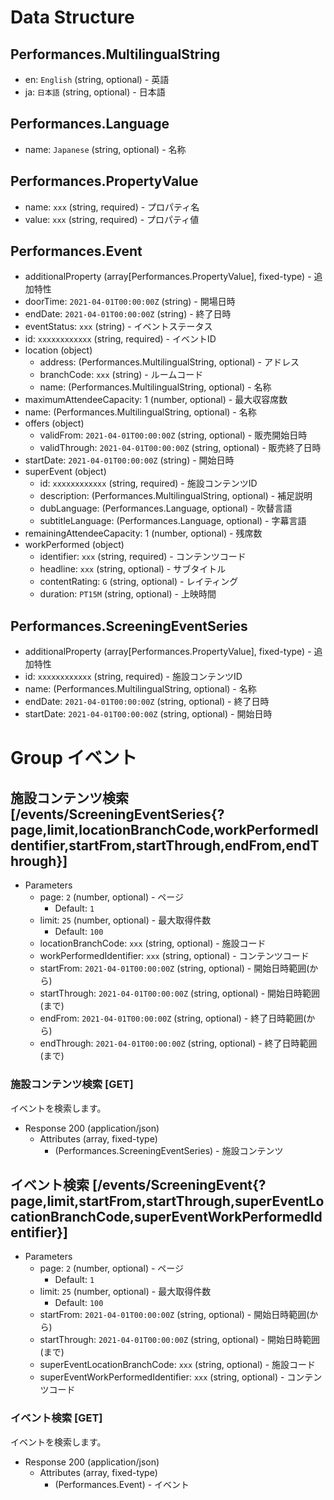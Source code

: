 # Data Structure

## Performances.MultilingualString
+ en: `English` (string, optional) - 英語
+ ja: `日本語` (string, optional) - 日本語

## Performances.Language
+ name: `Japanese` (string, optional) - 名称

## Performances.PropertyValue
+ name: `xxx` (string, required) - プロパティ名
+ value: `xxx` (string, required) - プロパティ値

## Performances.Event
+ additionalProperty (array[Performances.PropertyValue], fixed-type) - 追加特性
+ doorTime: `2021-04-01T00:00:00Z` (string) - 開場日時
+ endDate: `2021-04-01T00:00:00Z` (string) - 終了日時
+ eventStatus: `xxx` (string) - イベントステータス
+ id: `xxxxxxxxxxxx` (string, required) - イベントID
+ location (object)
    + address: (Performances.MultilingualString, optional) - アドレス
    + branchCode: `xxx` (string) - ルームコード
    + name: (Performances.MultilingualString, optional) - 名称
+ maximumAttendeeCapacity: 1 (number, optional) - 最大収容席数
+ name: (Performances.MultilingualString, optional) - 名称
+ offers (object)
    + validFrom: `2021-04-01T00:00:00Z` (string, optional) - 販売開始日時
    + validThrough: `2021-04-01T00:00:00Z` (string, optional) - 販売終了日時
+ startDate: `2021-04-01T00:00:00Z` (string) - 開始日時
+ superEvent (object)
    + id: `xxxxxxxxxxxx` (string, required) - 施設コンテンツID
    + description: (Performances.MultilingualString, optional) - 補足説明
    + dubLanguage: (Performances.Language, optional) - 吹替言語
    + subtitleLanguage: (Performances.Language, optional) - 字幕言語
+ remainingAttendeeCapacity: 1 (number, optional) - 残席数
+ workPerformed (object)
    + identifier: `xxx` (string, required) - コンテンツコード
    + headline: `xxx` (string, optional) - サブタイトル
    + contentRating: `G` (string, optional) - レイティング
    + duration: `PT15M` (string, optional) - 上映時間

## Performances.ScreeningEventSeries
+ additionalProperty (array[Performances.PropertyValue], fixed-type) - 追加特性
+ id: `xxxxxxxxxxxx` (string, required) - 施設コンテンツID
+ name: (Performances.MultilingualString, optional) - 名称
+ endDate: `2021-04-01T00:00:00Z` (string, optional) - 終了日時
+ startDate: `2021-04-01T00:00:00Z` (string, optional) - 開始日時

# Group イベント

## 施設コンテンツ検索 [/events/ScreeningEventSeries{?page,limit,locationBranchCode,workPerformedIdentifier,startFrom,startThrough,endFrom,endThrough}]

+ Parameters
    + page: `2` (number, optional) - ページ
      + Default: `1`
    + limit: `25` (number, optional) - 最大取得件数
      + Default: `100`
    + locationBranchCode: `xxx` (string, optional) - 施設コード
    + workPerformedIdentifier: `xxx` (string, optional) - コンテンツコード
    + startFrom: `2021-04-01T00:00:00Z` (string, optional) - 開始日時範囲(から)
    + startThrough: `2021-04-01T00:00:00Z` (string, optional) - 開始日時範囲(まで)
    + endFrom: `2021-04-01T00:00:00Z` (string, optional) - 終了日時範囲(から)
    + endThrough: `2021-04-01T00:00:00Z` (string, optional) - 終了日時範囲(まで)

### 施設コンテンツ検索 [GET]
イベントを検索します。

+ Response 200 (application/json)
    + Attributes (array, fixed-type)
        + (Performances.ScreeningEventSeries) - 施設コンテンツ

<!-- include(../response/400.md) -->

## イベント検索 [/events/ScreeningEvent{?page,limit,startFrom,startThrough,superEventLocationBranchCode,superEventWorkPerformedIdentifier}]

+ Parameters
    + page: `2` (number, optional) - ページ
      + Default: `1`
    + limit: `25` (number, optional) - 最大取得件数
      + Default: `100`
    + startFrom: `2021-04-01T00:00:00Z` (string, optional) - 開始日時範囲(から)
    + startThrough: `2021-04-01T00:00:00Z` (string, optional) - 開始日時範囲(まで)
    + superEventLocationBranchCode: `xxx` (string, optional) - 施設コード
    + superEventWorkPerformedIdentifier: `xxx` (string, optional) - コンテンツコード

### イベント検索 [GET]
イベントを検索します。

+ Response 200 (application/json)
    + Attributes (array, fixed-type)
        + (Performances.Event) - イベント

<!-- include(../response/400.md) -->
